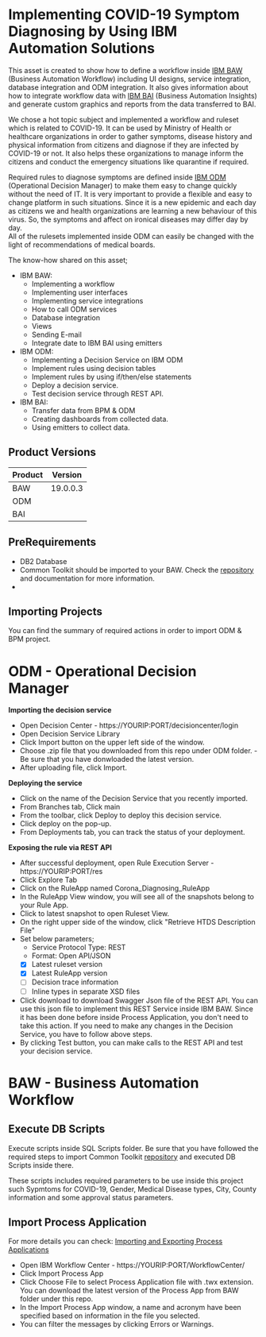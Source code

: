 # Implementing COVID-19 Symptom Diagnosing by Using IBM Automation Solutions

This asset is created to show how to define a workflow inside [IBM BAW](https://www.ibm.com/products/business-automation-workflow) (Business Automation Workflow) including UI designs, service integration, database integration and ODM integration. It also gives information about how to integrate workflow data with [IBM BAI](https://www.ibm.com/support/knowledgecenter/SSYHZ8_19.0.x/com.ibm.dba.bai/topics/con_bai_overview.html) (Business Automation Insights) and generate custom graphics and reports from the data transferred to BAI. 

We chose a hot topic subject and implemented a workflow and ruleset which is related to COVID-19. It can be used by Ministry of Health or healthcare organizations in order to gather symptoms, disease history and physical information from citizens and diagnose if they are infected by COVID-19 or not.  It also helps these organizations to manage inform the citizens and conduct the emergency situations like quarantine if required. 

Required rules to diagnose symptoms are defined inside [IBM ODM](https://www.ibm.com/products/operational-decision-manager) (Operational Decision Manager) to make them easy to change quickly without the need of IT. 
It is very important to provide a flexible and easy to change platform in such situations. Since it is a new epidemic and each day as citizens we and health organizations are learning a new behaviour of this virus. So, the symptoms and affect on ironical diseases may differ day by day.  
All of the rulesets implemented inside ODM can easily be changed with the light of recommendations of medical boards. 

The know-how shared on this asset;

 * IBM BAW:
    * Implementing a workflow
    * Implementing user interfaces 
    * Implementing service integrations
    * How to call ODM services
    * Database integration
    * Views
    * Sending E-mail
    * Integrate date to IBM BAI using emitters
* IBM ODM:
    * Implementing a Decision Service on IBM ODM
    * Implement rules using decision tables
    * Implement rules by using if/then/else statements
    * Deploy a decision service. 
    * Test decision service through REST API. 
* IBM BAI:
	* Transfer data from BPM & ODM
	* Creating dashboards from collected data. 
	* Using emitters to collect data. 

## Product Versions
| Product       | Version       | 
| ------------- |:-------------:| 
| BAW       | 19.0.0.3		|	 
| ODM    |       |
| BAI |       |

## PreRequirements
* DB2 Database
* Common Toolkit should be imported to your BAW. Check the [repository](https://github.com/DBA-Turkiye/BAWCommonToolkit) and documentation for more information. 
* 

## Importing Projects

You can find the summary of required actions in order to import ODM & BPM project. 

# ODM - Operational Decision Manager

**Importing the decision service**
* Open Decision Center - https://YOURIP:PORT/decisioncenter/login
* Open Decision Service Library
* Click Import button on the upper left side of the window. 
* Choose .zip file that you downloaded from this repo under ODM folder. - Be sure that you have donwloaded the latest version.
* After uploading file, click Import. 

**Deploying the service**
* Click on the name of the Decision Service that you recently imported. 
* From Branches tab, Click main 
* From the toolbar, click Deploy to deploy this decision service. 
* Click deploy on the pop-up. 
* From Deployments tab, you can track the status of your deployment. 

**Exposing the rule via REST API**

* After successful deployment, open Rule Execution Server - https://YOURIP:PORT/res
* Click Explore Tab
* Click on the RuleApp named Corona_Diagnosing_RuleApp
* In the RuleApp View window, you will see all of the snapshots belong to your Rule App. 
* Click to latest snapshot to open Ruleset View.
* On the right upper side of the window, click "Retrieve HTDS Description File"
* Set below parameters;
  * Service Protocol Type: REST
  * Format: Open API/JSON
  * [x] Latest ruleset version
  * [x] Latest RuleApp version
  * [ ] Decision trace information
  * [ ] Inline types in separate XSD files
* Click download to download Swagger Json file of the REST API. You can use this json file to implement this REST Service inside IBM BAW. Since it has been done before inside Process Application, you don't need to take this action. If you need to make any changes in the Decision Service, you have to follow above steps. 
* By clicking Test button, you can make calls to the REST API and test your decision service.

# BAW - Business Automation Workflow

## Execute DB Scripts

Execute scripts inside SQL Scripts folder. Be sure that you have followed the required steps to import Common Toolkit [repository](https://github.com/DBA-Turkiye/BAWCommonToolkit) and executed DB Scripts inside there.

These scripts includes required parameters to be use inside this project such Sypmtoms for COVID-19, Gender, Medical Disease types, City, County information and some approval status parameters. 

##  Import Process Application

For more details you can check: [Importing and Exporting Process Applications](https://www.ibm.com/support/knowledgecenter/SS8JB4/com.ibm.wbpm.admin.doc/topics/managing_process_applications_E.html)

* Open IBM Workflow Center - https://YOURIP:PORT/WorkflowCenter/
* Click Import Process App
* Click Choose File to select Process Application file with .twx extension. You can download the latest version of the Process App from BAW folder under this repo.  
* In the Import Process App window, a name and acronym have been specified based on information in the file you selected.
* You can filter the messages by clicking Errors or Warnings.












